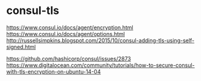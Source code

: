 # consul-tls



https://www.consul.io/docs/agent/encryption.html <br>
https://www.consul.io/docs/agent/options.html <br>
http://russellsimpkins.blogspot.com/2015/10/consul-adding-tls-using-self-signed.html <br>



https://github.com/hashicorp/consul/issues/2873 <br>
https://www.digitalocean.com/community/tutorials/how-to-secure-consul-with-tls-encryption-on-ubuntu-14-04 <br>
